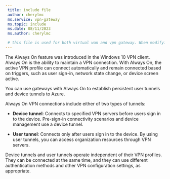 ```yaml
---
 title: include file
 author: cherylmc
 ms.service: vpn-gateway
 ms.topic: include
 ms.date: 08/11/2023
 ms.author: cherylmc

 # this file is used for both virtual wan and vpn gateway. When modifying, make sure that your changes work for both environments.
---
```


The Always On feature was introduced in the Windows 10 VPN client. Always On is the ability to maintain a VPN connection. With Always On, the active VPN profile can connect automatically and remain connected based on triggers, such as user sign-in, network state change, or device screen active.

You can use gateways with Always On to establish persistent user tunnels and device tunnels to Azure.

Always On VPN connections include either of two types of tunnels:

* **Device tunnel**: Connects to specified VPN servers before users sign in to the device. Pre-sign-in connectivity scenarios and device management use a device tunnel.

* **User tunnel**: Connects only after users sign in to the device. By using user tunnels, you can access organization resources through VPN servers.

Device tunnels and user tunnels operate independent of their VPN profiles. They can be connected at the same time, and they can use different authentication methods and other VPN configuration settings, as appropriate.
